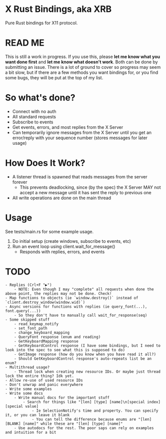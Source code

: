 # X Rust Bindings, aka XRB
Pure Rust bindings for X11 protocol.

# READ ME
This is still a work in progress.
If you use this, please **let me know what you want done first** and **let me know what doesn't work**.
Both can be done by submitting an issue.
There is a lot of ground to cover so progress may seem a bit slow, but if there are a few methods you want bindings for, or you find some bugs, they will be put at the top of my list.

# So what's done?
- Connect with no auth
- All standard requests
- Subscribe to events
- Get events, errors, and most replies from the X Server
- Can temporarily ignore messages from the X Server until you get an error/reply with your sequence number (stores messages for later usage)

# How Does It Work?
- A listener thread is spawned that reads messages from the server forever
    - This prevents deadlocking, since (by the spec) the X Server MAY not accept a new message until it has sent the reply to previous one
- All write operations are done on the main thread

# Usage
See tests/main.rs for some example usage.
1. Do initial setup (create windows, subscribe to events, etc)
2. Run an event loop using client.wait_for_message()
    - Responds with replies, errors, and events

# TODO
    - Replies (Crl+F "▶")
        - NOTE: Even though I may "complete" all requests when done the above point, the replies may not be done. Check!
    - Map functions to objects (ie `window.destroy()` instead of `client.destroy_window(window.wid)`)
    - Async versions for functions with replies (ie query_font(...), font.query(...))
        - So they don't have to manually call wait_for_response(seq)
    - Some skipped stuff
        - read_keymap_notify
        - set_font_path
        - change_keyboard_mapping
        - QueryFont response (enum and reading)
        - GetKeyboardMapping response
        - GetKeyboardControl response (I have some bindings, but I need to look into the spec to see what this is supposed to do)
        - GetImage response (how do you know when you have read it all?)
        - Should GetKeyboardControl response's auto-repeats list be an enum?
    - Multithread usage?
        - Thread lock when creating new resource IDs. Or maybe just thread lock the entire thing? Idk yet.
    - Allow re-use of used resource IDs
    - Don't unwrap and panic everywhere
    - Write some examples
    - Write some docs
        - Write manual docs for the important stuff
            - Search for things like "[len] [type] [name]\n[special index] [special value]
                - Ie SelectionNotify's time and property. You can specify it, or you can leave it blank
                - You can tell the difference because enums are "[len] [BLANK] [name]" while these are "[len] [type] [name]"
        - Use autodocs for the rest. The poor saps can rely on examples and intuition for a bit
